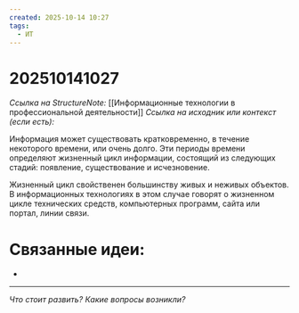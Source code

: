 ```yaml
---
created: 2025-10-14 10:27
tags:
  - ИТ
---
```

# 202510141027
*Ссылка на StructureNote:* [[Информационные технологии в профессиональной деятельности]]
*Ссылка на исходник или контекст (если есть):* 

Информация может существовать кратковременно, в течение  некоторого времени, или очень долго. Эти периоды времени определяют жизненный цикл информации, состоящий из следующих стадий: появление, существование  и исчезновение.

Жизненный цикл свойственен большинству живых и неживых объектов. В информационных технологиях в этом случае говорят о жизненном цикле технических средств, компьютерных программ, сайта или портал, линии связи.
# Связанные идеи:
* 
---

*Что стоит развить? Какие вопросы возникли?*